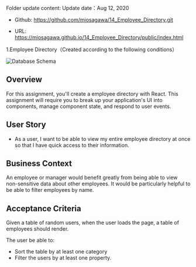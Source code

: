 Folder update content:
Update date：Aug 12, 2020

  * Github: https://github.com/miosagawa/14_Employee_Directory.git

  * URL: https://miosagawa.github.io/14_Employee_Directory/public/index.html



1.Employee Directory（Created according to the following conditions）

![Database Schema](sample.png)

## Overview
For this assignment, you'll create a employee directory with React. This assignment will require you to break up your application's UI into components, manage component state, and respond to user events.

## User Story
* As a user, I want to be able to view my entire employee directory at once so that I have quick access to their information.

## Business Context
An employee or manager would benefit greatly from being able to view non-sensitive data about other employees. It would be particularly helpful to be able to filter employees by name.

## Acceptance Criteria
Given a table of random users, when the user loads the page, a table of employees should render. 

The user be able to:
  * Sort the table by at least one category
  * Filter the users by at least one property.


